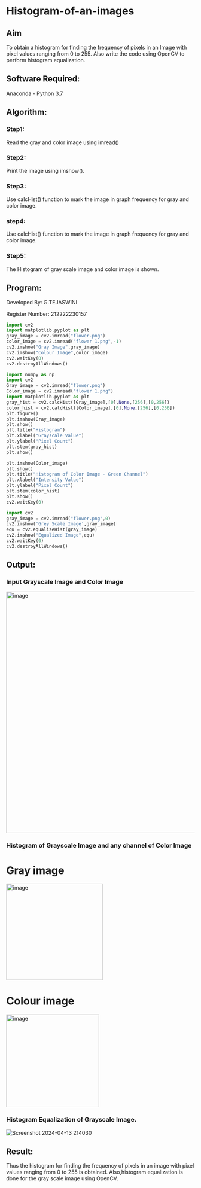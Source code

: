 # Histogram-of-an-images
## Aim
To obtain a histogram for finding the frequency of pixels in an Image with pixel values ranging from 0 to 255. Also write the code using OpenCV to perform histogram equalization.

## Software Required:
Anaconda - Python 3.7

## Algorithm:
### Step1:
Read the gray and color image using imread()

### Step2:
Print the image using imshow().


### Step3:
Use calcHist() function to mark the image in graph frequency for gray and color image.

### step4:
Use calcHist() function to mark the image in graph frequency for gray and color image.

### Step5:
The Histogram of gray scale image and color image is shown.


## Program:

Developed By: G.TEJASWINI

Register Number: 212222230157

```python
import cv2
import matplotlib.pyplot as plt
gray_image = cv2.imread("flower.png")
color_image = cv2.imread("flower 1.png",-1)
cv2.imshow("Gray Image",gray_image)
cv2.imshow("Colour Image",color_image)
cv2.waitKey(0)
cv2.destroyAllWindows()
```

```python
import numpy as np
import cv2
Gray_image = cv2.imread("flower.png")
Color_image = cv2.imread("flower 1.png")
import matplotlib.pyplot as plt
gray_hist = cv2.calcHist([Gray_image],[0],None,[256],[0,256])
color_hist = cv2.calcHist([Color_image],[0],None,[256],[0,256])
plt.figure()
plt.imshow(Gray_image)
plt.show()
plt.title("Histogram")
plt.xlabel("Grayscale Value")
plt.ylabel("Pixel Count")
plt.stem(gray_hist)
plt.show()
```

```python
plt.imshow(Color_image)
plt.show()
plt.title("Histogram of Color Image - Green Channel")
plt.xlabel("Intensity Value")
plt.ylabel("Pixel Count")
plt.stem(color_hist)
plt.show()
cv2.waitKey(0)
```

```python
import cv2
gray_image = cv2.imread("flower.png",0)
cv2.imshow('Grey Scale Image',gray_image)
equ = cv2.equalizeHist(gray_image)
cv2.imshow("Equalized Image",equ)
cv2.waitKey(0)
cv2.destroyAllWindows()
```
## Output:
### Input Grayscale Image and Color Image

 <img width="646" alt="image" src="https://github.com/TejaswiniGugananthan/Histogram-of-an-images/assets/121222763/c6dbf5c6-6619-4e45-adf4-20607a7c8236">


### Histogram of Grayscale Image and any channel of Color Image

# Gray image

<img width="258" alt="image" src="https://github.com/TejaswiniGugananthan/Histogram-of-an-images/assets/121222763/b083e3da-0a59-4af6-af77-1789e1e40b5a">

# Colour image

<img width="248" alt="image" src="https://github.com/TejaswiniGugananthan/Histogram-of-an-images/assets/121222763/10030d09-5575-48ce-91cd-0c4518f42456">


### Histogram Equalization of Grayscale Image.

![Screenshot 2024-04-13 214030](https://github.com/TejaswiniGugananthan/Histogram-of-an-images/assets/121222763/50160165-e395-4fc1-978f-72bded8b1a8b)



## Result: 
Thus the histogram for finding the frequency of pixels in an image with pixel values ranging from 0 to 255 is obtained. Also,histogram equalization is done for the gray scale image using OpenCV.
